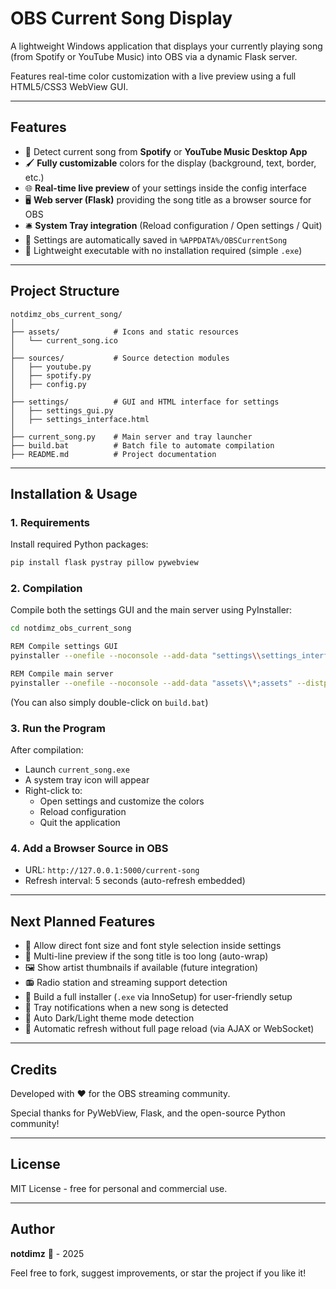 # OBS Current Song Display

A lightweight Windows application that displays your currently playing song (from Spotify or YouTube Music) into OBS via a dynamic Flask server.

Features real-time color customization with a live preview using a full HTML5/CSS3 WebView GUI.

---

## Features

- 🎵 Detect current song from **Spotify** or **YouTube Music Desktop App**
- 🖌️ **Fully customizable** colors for the display (background, text, border, etc.)
- 🌐 **Real-time live preview** of your settings inside the config interface
- 🖥️ **Web server (Flask)** providing the song title as a browser source for OBS
- 🛎️ **System Tray integration** (Reload configuration / Open settings / Quit)
- 💾 Settings are automatically saved in `%APPDATA%/OBSCurrentSong`
- 🧹 Lightweight executable with no installation required (simple `.exe`)

---

## Project Structure

```
notdimz_obs_current_song/
│
├── assets/            # Icons and static resources
│   └── current_song.ico
│
├── sources/           # Source detection modules
│   ├── youtube.py
│   ├── spotify.py
│   ├── config.py
│
├── settings/          # GUI and HTML interface for settings
│   ├── settings_gui.py
│   ├── settings_interface.html
│
├── current_song.py    # Main server and tray launcher
├── build.bat          # Batch file to automate compilation
├── README.md          # Project documentation
```

---

## Installation & Usage

### 1. Requirements

Install required Python packages:

```bash
pip install flask pystray pillow pywebview
```

### 2. Compilation

Compile both the settings GUI and the main server using PyInstaller:

```bash
cd notdimz_obs_current_song

REM Compile settings GUI
pyinstaller --onefile --noconsole --add-data "settings\\settings_interface.html;settings" --distpath . --workpath build --specpath build settings/settings_gui.py

REM Compile main server
pyinstaller --onefile --noconsole --add-data "assets\\*;assets" --distpath . --workpath build --specpath build current_song.py
```

(You can also simply double-click on `build.bat`)

### 3. Run the Program

After compilation:

- Launch `current_song.exe`
- A system tray icon will appear
- Right-click to:
  - Open settings and customize the colors
  - Reload configuration
  - Quit the application

### 4. Add a Browser Source in OBS

- URL: `http://127.0.0.1:5000/current-song`
- Refresh interval: 5 seconds (auto-refresh embedded)

---

## Next Planned Features

- 🎨 Allow direct font size and font style selection inside settings
- 📄 Multi-line preview if the song title is too long (auto-wrap)
- 🖼️ Show artist thumbnails if available (future integration)
- 📻 Radio station and streaming support detection
- 🚀 Build a full installer (`.exe` via InnoSetup) for user-friendly setup
- 🔔 Tray notifications when a new song is detected
- 🌙 Auto Dark/Light theme mode detection
- 🔄 Automatic refresh without full page reload (via AJAX or WebSocket)

---

## Credits

Developed with ❤️ for the OBS streaming community.

Special thanks for PyWebView, Flask, and the open-source Python community!

---

## License

MIT License - free for personal and commercial use.

---

## Author

**notdimz** 🎸 - 2025

Feel free to fork, suggest improvements, or star the project if you like it!
